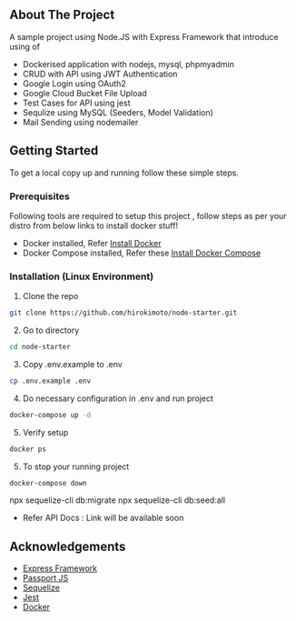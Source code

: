 <!-- ABOUT THE PROJECT -->
## About The Project

A sample project using Node.JS with Express Framework that introduce using of

* Dockerised application with nodejs, mysql, phpmyadmin
* CRUD with API using JWT Authentication
* Google Login using OAuth2
* Google Cloud Bucket File Upload
* Test Cases for API using jest
* Sequlize using MySQL (Seeders, Model Validation)
* Mail Sending using nodemailer


<!-- GETTING STARTED -->
## Getting Started

To get a local copy up and running follow these simple steps.

### Prerequisites

Following tools are required to setup this project , follow steps as per your distro from below links to install docker stuff!

* Docker installed, Refer [Install Docker](https://docs.docker.com/engine/install/)
* Docker Compose installed, Refer these [Install Docker Compose](https://docs.docker.com/compose/install/)

### Installation (Linux Environment)


1. Clone the repo
```sh
git clone https://github.com/hirokimoto/node-starter.git
```
2. Go to directory
```sh
cd node-starter
```
3. Copy .env.example to .env
```sh
cp .env.example .env
```
4. Do necessary configuration in .env and run project
```sh
docker-compose up -d
```
5. Verify setup
```sh
docker ps
```
5. To stop your running project
```sh
docker-compose down
```

npx sequelize-cli db:migrate
npx sequelize-cli db:seed:all

* Refer API Docs : Link will be available soon

<!-- ACKNOWLEDGEMENTS -->
## Acknowledgements
* [Express Framework](https://bootstrap-vue.org)
* [Passport JS](https://www.passportjs.org/)
* [Sequelize](https://sequelize.org/)
* [Jest](https://jestjs.io/)
* [Docker](https://www.docker.com/)
